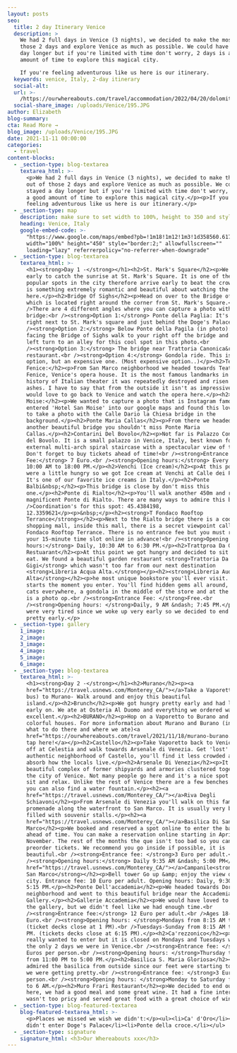 ```yaml
---
layout: posts
seo:
  title: 2 day Itinerary Venice
  description: >
    We had 2 full days in Venice (3 nights), we decided to make the most out of
    those 2 days and explore Venice as much as possible. We could have stayed a
    day longer but if you're limited with time don't worry, 2 days is a good
    amount of time to explore this magical city.

    If you're feeling adventurous like us here is our itinerary.
  keywords: venice, Italy, 2-day itinerary
  social-alt:
  url: >-
    /https://ourwhereabouts.com/travel/accommodation/2022/04/20/dolomites-travel-guide.html
  social-share_image: /uploads/Venice/195.JPG
author: Elizabeth
blog-summary:
cta: Read More →
blog_image: /uploads/Venice/195.JPG
date: 2021-11-11 00:00:00
categories:
  - travel
content-blocks:
  - _section-type: blog-textarea
    textarea_html: >-
      <p>We had 2 full days in Venice (3 nights), we decided to make the most
      out of those 2 days and explore Venice as much as possible. We could have
      stayed a day longer but if you're limited with time don't worry, 2 days is
      a good amount of time to explore this magical city.</p><p>If you're
      feeling adventurous like us here is our itinerary.</p>
  - _section-type: map
    description: make sure to set width to 100%, height to 350 and style to border 2
    heading: Venice, Italy
    google-embed-code: >-
      "https://www.google.com/maps/embed?pb=!1m18!1m12!1m3!1d358560.6175713807!2d12.107145485119906!3d45.404200740253074!2m3!1f0!2f0!3f0!3m2!1i1024!2i768!4f13.1!3m3!1m2!1s0x477eb1daf1d63d89%3A0x7ba3c6f0bd92102f!2sVenice%2C%20Metropolitan%20City%20of%20Venice%2C%20Italy!5e0!3m2!1sen!2sil!4v1653732988250!5m2!1sen!2sil"
      width="100%" height="450" style="border:2;" allowfullscreen=""
      loading="lazy" referrerpolicy="no-referrer-when-downgrade"
  - _section-type: blog-textarea
    textarea_html: >-
      <h1><strong>Day 1 -</strong></h1><h2>St. Mark's Square</h2><p>We woke up
      early to catch the sunrise at St. Mark's Square. It is one of the most
      popular spots in the city therefore arrive early to beat the crowds. There
      is something extremely romantic and beautiful about watching the sunrise
      here.</p><h2>Bridge Of Sighs</h2><p>Head on over to the Bridge of Sighs
      which is located right around the corner from St. Mark's Square.<br
      />There are 4 different angles where you can capture a photo with this
      bridge:<br /><strong>Option 1:</strong> Ponte della Paglia: It's a bridge
      right next to St. Mark's square and just behind the Doge's Palace.<br
      /><strong>Option 2:</strong> Below Ponte della Pagila (in photo): When
      facing the Bridge of Sighs walk to your right off the bridge and make a
      left turn to an alley for this cool spot in this photo.<br
      /><strong>Option 3:</strong> The bridge near Trattoria Canonica&rlm;
      restaurant.<br /><strong>Option 4:</strong> Gondola ride. This is a great
      option, but an expensive one. (Most expensive option..)</p><h2>Teatro La
      Fenice:</h2><p>From San Marco neighborhood we headed towards Teatro La
      Fenice, Venice's opera house. It is the most famous landmarks in the
      history of Italian theater it was repeatedly destroyed and risen from its
      ashes. I have to say that from the outside it isn't as impressive but I
      would love to go back to Venice and watch the opera here.</p><h2>Hotel San
      Moise:</h2><p>We wanted to capture a photo that is Instagram famous so we
      entered 'Hotel San Moise' into our google maps and found this lovely spot
      to take a photo with the Calle Dario la Chiesa bridge in the
      background.</p><h2>Ponte Maria Callas</h2><p>From there we headed towards
      another beautiful bridge you shouldn't miss Ponte Maria
      Callas.</p><h2>Contarini Del Bovolo</h2><p>Not far is Palazzo Contarini
      del Bovolo. It is a small palazzo in Venice, Italy, best known for its
      external multi-arch spiral staircase with a spectacular view of the city.
      Don't forget to buy tickets ahead of time!<br /><strong>Entrance
      Fee:</strong> 7 Euro.<br /><strong>Opening hours:</strong> Every day,
      10:00 AM to 18:00 PM.</p><h2>Venchi (Ice cream)</h2><p>At this point we
      were a little hungry so we got Ice cream at Venchi at Calle dei Fabbri.
      It's one of our favorite ice creams in Italy.</p><h2>Ponte
      Balbi&nbsp;</h2><p>This bridge is close by don't miss this
      one.</p><h2>Ponte di Rialto</h2><p>You'll walk another 450m and reach the
      magnificent Ponte di Rialto. There are many ways to admire this bridge.<br
      />Coordination's for this spot: 45.4384198,
      12.3359621</p><p>&nbsp;</p><h2><strong>T Fondaco Rooftop
      Terrance</strong></h2><p>Next to the Rialto bridge there is a cool
      shopping mall, inside this mall, there is a secret viewpoint called T
      Fondaco Rooftop Terrance. There is no entrance fee but you must reserve
      your 15-minute time slot online in advance!<br /><strong>Opening
      hours:</strong> Daily, 10:30 AM to 6:30 PM.</p><h2>Trattproa Da Gigi
      Restuarant</h2><p>At this point we got hungry and decided to sit down and
      eat. We found a beautiful garden restaurant <strong>Trattoria Da
      Gigi</strong> which wasn't too far from our next destination
      <strong>Libreria Acqua Alta.</strong></p><h2><strong>Libreria Auqa
      Alta</strong></h2><p>he most unique bookstore you'll ever visit. The magic
      starts the moment you enter. You'll find hidden gems all around, friendly
      cats everywhere, a gondola in the middle of the store and at the end of it
      is a photo op.<br /><strong>Entrance Fee: </strong>Free.<br
      /><strong>Opening hours: </strong>Daily, 9 AM &ndash; 7:45 PM.</p><p>We
      were very tired since we woke up very early so we decided to end the day
      pretty early.</p>
  - _section-type: gallery
    1_image:
    2_image:
    3_image:
    4_image:
    5_image:
    6_image:
  - _section-type: blog-textarea
    textarea_html: >-
      <h1><strong>Day 2 -</strong></h1><h2>Murano</h2><p><a
      href="https://travel.usnews.com/Monterey_CA/">︎</a>Take a Vaporetto (Water
      bus) to Murano- Walk around and enjoy this beautiful
      island.</p><h2>Brunch</h2><p>We got hungry pretty early and had lunch
      early on. We ate at Osteria Al Duomo and everything we ordered was
      excellent.</p><h2>BURANO</h2><p>Hop on a Vaporetto to Burano and enjoy the
      colorful houses. For more information about Murano and Burano (including
      what to do there and where we ate)<a
      href="https://ourwhereabouts.com/travel/2021/11/18/murano-burano.html">
      tap here!</a></p><h2>Castello</h2><p>Take Vaporetto back to Venice - Get
      off at Celestia and walk towards Arsenale di Venezia. Get 'lost' in the
      authentic neighborhood of Castello, you'll find it less crowded and get to
      absorb how the locals live.</p><h2>Arsenale Di Venezia</h2><p>It is a
      beautiful complex of former shipyards and armories clustered together in
      the city of Venice. Not many people go here and it's a nice spot to just
      sit and relax. Unlike the rest of Venice there are a few benches here and
      you can also find a water fountain.</p><h2><a
      href="https://travel.usnews.com/Monterey_CA/">︎</a>Riva Degli
      Schiavoni</h2><p>From Arsenale di Venezia you'll walk on this famous
      promenade along the waterfront to San Marco. It is usually very busy and
      filled with souvenir stalls.</p><h2><a
      href="https://travel.usnews.com/Monterey_CA/">︎</a>Basilica Di San
      Marco</h2><p>We booked and reserved a spot online to enter the basilica
      ahead of time. You can make a reservation online starting in April until
      November. The rest of the months the que isn't too bad so you can't
      preorder tickets. We recommend you go inside if possible, it is
      beautiful.<br /><strong>Entrance fee: </strong>3 Euro per adult.<br
      /><strong>Opening hours:</strong> Daily 9:35 AM &ndash; 5:00 PM</p><h2><a
      href="https://travel.usnews.com/Monterey_CA/">︎</a>Campanile<strong>&nbsp;Di
      San Marco</strong></h2><p>Bell tower Go up &amp; enjoy the view of the
      city. Entrance fee: 10 Euro per adult. Opening hours: Daily, 9:30 AM to
      5:15 PM.</p><h2>Ponte Dell'accademia</h2><p>We headed towards Dorsodouro
      neighborhood and went to this beautiful bridge near the Accademia
      Gallery.</p><h2>Gallerie Accademia</h2><p>We would have loved to go into
      the gallery, but we didn't feel like we had enough time.<br
      /><strong>Entrance fee:</strong> 12 Euro per adult.<br />Ages 18-25 - 2
      Euro.<br /><strong>Opening hours: </strong>Mondays from 8:15 AM to 2 PM
      (ticket decks close at 1 PM).<br />Tuesdays-Sunday from 8:15 AM to 7:15
      PM. (tickets decks close at 6:15 PM).</p><h2>Ca'rezzonico</h2><p>We also
      really wanted to enter but it is closed on Mondays and Tuesdays which were
      the only 2 days we were in Venice.<br /><strong>Entrance fee: </strong>7.5
      Euros per person.<br /><strong>Opening hours: </strong>Thursday to Sunday,
      from 11:00 PM to 5:00 PM.</p><h2>Basilica S. Maria Gloriosa</h2><p>We
      admired the basilica from outside since our feet were starting to ache and
      we were getting pretty.<br /><strong>Entrance fee: </strong>3 Euro per
      person.<br /><strong>Opening hours: </strong>Monday to Saturday from 9 AM
      to 6 AM.</p><h2>Muro Frari Restaurant</h2><p>We decided to end our day
      here, we had a good meal and some great wine. It had a fine interior,
      wasn't too pricy and served great food with a great choice of wine.</p>
  - _section-type: blog-featured-textarea
    blog-featured-textarea_html: >-
      <p>Places we missed we wish we didn't:</p><ul><li>Ca' d'Oro</li><li>We
      didn't enter Doge's Palace</li><li>Ponte della croce.</li></ul>
  - _section-type: signature
    signature_html: <h3>Our Whereabouts xxx</h3>
---
```

